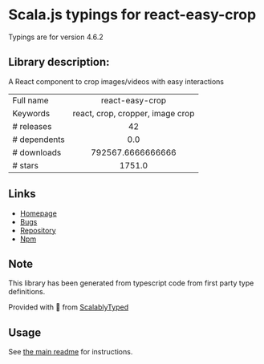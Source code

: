 
# Scala.js typings for react-easy-crop

Typings are for version 4.6.2

## Library description:
A React component to crop images/videos with easy interactions

|                    |                 |
| ------------------ | :-------------: |
| Full name          | react-easy-crop |
| Keywords           | react, crop, cropper, image crop |
| # releases         | 42 |
| # dependents       | 0.0 |
| # downloads        | 792567.6666666666 |
| # stars            | 1751.0 |

## Links
- [Homepage](https://ValentinH.github.io/react-easy-crop/)
- [Bugs](https://github.com/ValentinH/react-easy-crop/issues)
- [Repository](https://github.com/ValentinH/react-easy-crop)
- [Npm](https://www.npmjs.com/package/react-easy-crop)
    


## Note
This library has been generated from typescript code from first party type definitions.

Provided with :purple_heart: from [ScalablyTyped](https://github.com/oyvindberg/ScalablyTyped)

## Usage
See [the main readme](../../readme.md) for instructions.


